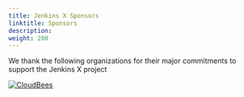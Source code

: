 ```yaml
---
title: Jenkins X Sponsors
linktitle: Sponsors
description:
weight: 200
---
```


We thank the following organizations for their major commitments to support the Jenkins X project

[![CloudBees](/images/sponsors/cb.svg)](https://www.cloudbees.com/products/jenkins-x-support)
